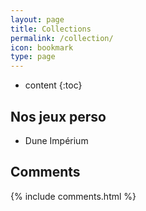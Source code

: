 ```yaml
---
layout: page
title: Collections
permalink: /collection/
icon: bookmark
type: page
---
```


* content
{:toc}

## Nos jeux perso

* Dune Impérium

## Comments

{% include comments.html %}
